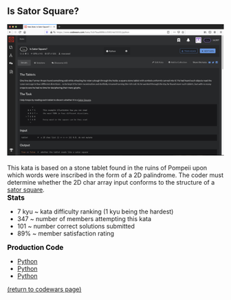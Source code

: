 

## Is Sator Square?
<img src="images/is_sator_square_screen_shot.png?raw=true"/>
<br>
<br>
This kata is based on a stone tablet found in the ruins of Pompeii upon which words were inscribed in the form of a 2D palindrome. The coder must determine whether the 2D char array input conforms to the structure of a <a href="https://en.wikipedia.org/wiki/Sator_Square">sator square</a>.

<style>
.tooltip {
  position: relative;
  display: inline-block;
  color: black;
  font-weight: bold;
  font: times;
  font-size: 16px;
}

.tooltip .tooltiptext {
  width: 400px;
  background-color: #555;
  color: #fff;
  text-align: center;
  border-radius: 6px;
  padding: 5px 0;
  position: absolute;
  z-index: 1;
  bottom: 125%;
  left: 50%;
  margin-left: -60px;
  opacity: 0;
  transition: opacity .5s;
}

.tooltip:hover .tooltiptext {
  opacity: 1;
}
</style>
<!--<body style="text-align:center;">-->
<body>
<!--<h2>Production Coda</h2>-->
<!--<p>Move the mouse over the text below:</p>-->

<!---### Stats-->

<div style="color: black; font-weight: bold; font: times; font-size: 16px;">Stats
</div>

<ul>
  <li> 7 kyu ~ kata difficulty ranking (1 kyu being the hardest)</li>
  <li> 347 ~ number of members attempting this kata</li>
  <li> 101 ~ number correct solutions submitted</li>
  <li> 89% ~ member satisfaction rating</li>
</ul>

<div class="tooltip" style="font:bold">Production Code
  <span class="tooltiptext">Each language link shows the kata description plus 5 code files that make up the production code for this kata. Each file exists as a seperate component of the kata test suite.</span>
</div>

<ul>
  <li> <a href="https://github.com/rowcased/Codewars/blob/master/1%20is_sator_square/is_sator_square%20Python%20code/is_sator_square_Python_0_complete.py">Python</a></li>
  <li> <a href="https://github.com/rowcased/Codewars/blob/master/1%20is_sator_square/is_sator_square%20Python%20code/is_sator_square_Python_0_complete.py">Python</a></li>
  <li> <a href="https://github.com/rowcased/Codewars/blob/master/1%20is_sator_square/is_sator_square%20Python%20code/is_sator_square_Python_0_complete.py">Python</a></li>
</ul>

</body>


<a href="https://rowcased.github.io/codewars.html#creator">(return to codewars page)</a>


